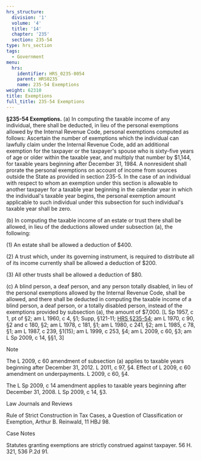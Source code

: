 ```yaml
---
hrs_structure:
  division: '1'
  volume: '4'
  title: '14'
  chapter: '235'
  section: 235-54
type: hrs_section
tags:
  - Government
menu:
  hrs:
    identifier: HRS_0235-0054
    parent: HRS0235
    name: 235-54 Exemptions
weight: 62310
title: Exemptions
full_title: 235-54 Exemptions
---
```

**§235-54 Exemptions.** (a) In computing the taxable income of any individual, there shall be deducted, in lieu of the personal exemptions allowed by the Internal Revenue Code, personal exemptions computed as follows: Ascertain the number of exemptions which the individual can lawfully claim under the Internal Revenue Code, add an additional exemption for the taxpayer or the taxpayer's spouse who is sixty-five years of age or older within the taxable year, and multiply that number by $1,144, for taxable years beginning after December 31, 1984\. A nonresident shall prorate the personal exemptions on account of income from sources outside the State as provided in section 235-5\. In the case of an individual with respect to whom an exemption under this section is allowable to another taxpayer for a taxable year beginning in the calendar year in which the individual's taxable year begins, the personal exemption amount applicable to such individual under this subsection for such individual's taxable year shall be zero.

(b) In computing the taxable income of an estate or trust there shall be allowed, in lieu of the deductions allowed under subsection (a), the following:

(1) An estate shall be allowed a deduction of $400.

(2) A trust which, under its governing instrument, is required to distribute all of its income currently shall be allowed a deduction of $200.

(3) All other trusts shall be allowed a deduction of $80.

(c) A blind person, a deaf person, and any person totally disabled, in lieu of the personal exemptions allowed by the Internal Revenue Code, shall be allowed, and there shall be deducted in computing the taxable income of a blind person, a deaf person, or a totally disabled person, instead of the exemptions provided by subsection (a), the amount of $7,000\. [L Sp 1957, c 1, pt of §2; am L 1960, c 4, §1; Supp, §121-11; [HRS §235-54](/title-14/chapter-235/section-235-54/); am L 1970, c 90, §2 and c 180, §2; am L 1978, c 181, §1; am L 1980, c 241, §2; am L 1985, c 78, §1; am L 1987, c 239, §1(15); am L 1999, c 253, §4; am L 2009, c 60, §3; am L Sp 2009, c 14, §§1, 3]

Note

The L 2009, c 60 amendment of subsection (a) applies to taxable years beginning after December 31, 2012\. L 2011, c 97, §4\. Effect of L 2009, c 60 amendment on underpayments. L 2009, c 60, §4.

The L Sp 2009, c 14 amendment applies to taxable years beginning after December 31, 2008\. L Sp 2009, c 14, §3.

Law Journals and Reviews

Rule of Strict Construction in Tax Cases, a Question of Classification or Exemption, Arthur B. Reinwald, 11 HBJ 98.

Case Notes

Statutes granting exemptions are strictly construed against taxpayer. 56 H. 321, 536 P.2d 91.